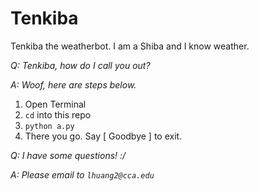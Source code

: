 # Tenkiba
Tenkiba the weatherbot. I am a Shiba and I know weather.

*Q: Tenkiba, how do I call you out?*

*A: Woof, here are steps below.*


1. Open Terminal
2. `cd` into this repo
3. `python a.py` 
4. There you go. Say [ Goodbye ] to exit.

*Q: I have some questions! :/*

*A: Please email to `lhuang2@cca.edu`*
